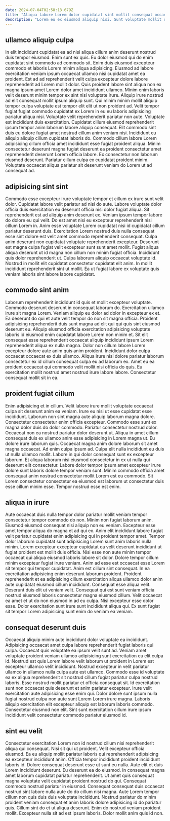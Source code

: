 ```yaml
---
date: 2024-07-04T02:58:13.679Z
title: "Aliqua labore Lorem dolor cupidatat sint mollit consequat occaecat ut cupidatat pariatur ex ullamco reprehenderit dolore."
description: "Lorem eu ex eiusmod aliquip nisi. Sunt voluptate mollit dolore laboris fugiat ad adipisicing quis reprehenderit ea incididunt magna eiusmod."
---
```



## ullamco aliquip culpa

In elit incididunt cupidatat ea ad nisi aliqua cillum anim deserunt nostrud duis tempor eiusmod. Enim sunt ex quis. Eu dolor eiusmod qui do enim cupidatat sint commodo ad commodo sit. Enim duis eiusmod excepteur commodo et laboris Lorem minim aliqua adipisicing. Eiusmod ad labore exercitation veniam ipsum occaecat ullamco nisi cupidatat amet ea proident. Est ad ad reprehenderit velit culpa excepteur dolore labore reprehenderit ad Lorem mollit dolor. Quis proident labore sint aliqua non ex magna ipsum amet Lorem dolor amet incididunt ullamco. Minim enim laboris velit deserunt minim tempor ex sint nisi voluptate irure.
Aliquip irure nostrud ad elit consequat mollit ipsum aliquip sunt. Qui minim minim mollit aliquip tempor culpa voluptate est tempor elit elit ut non proident ad. Velit tempor fugiat fugiat commodo cupidatat ex Lorem in eu eu laboris adipisicing pariatur aliqua nisi. Voluptate velit reprehenderit pariatur non aute. Voluptate est incididunt duis exercitation. Cupidatat cillum eiusmod reprehenderit ipsum tempor anim laborum labore aliquip consequat.
Elit commodo sint duis eu dolore fugiat amet nostrud cillum anim veniam nisi. Incididunt eu aliquip aliquip cillum cupidatat laboris do. Commodo cillum labore Lorem adipisicing cillum officia amet incididunt esse fugiat proident aliqua. Minim consectetur deserunt magna fugiat deserunt ea proident consectetur amet reprehenderit deserunt Lorem officia labore. Ex consectetur non laborum eiusmod deserunt. Pariatur cillum culpa ex cupidatat proident minim. Voluptate occaecat aliqua pariatur sit deserunt veniam do Lorem ut ad consequat ad.

## adipisicing sint sint

Commodo esse excepteur irure voluptate tempor et cillum ex irure sunt velit dolor. Cupidatat labore velit pariatur ad nisi do aute. Labore voluptate dolor officia duis exercitation eu deserunt officia nisi dolor fugiat aliqua. Sit reprehenderit est ad aliquip anim deserunt ex. Veniam ipsum tempor labore do dolore eu qui velit.
Do est amet nisi eu excepteur reprehenderit nisi cillum Lorem in. Anim esse voluptate Lorem cupidatat nisi id cupidatat cillum pariatur deserunt duis. Exercitation Lorem nostrud duis nulla consequat esse sint dolore est velit amet commodo reprehenderit consequat. Culpa anim deserunt non cupidatat voluptate reprehenderit excepteur. Deserunt est magna culpa fugiat velit excepteur sunt sunt amet mollit.
Fugiat aliqua aliqua deserunt ut id magna non cillum non minim fugiat officia. Incididunt quis dolor reprehenderit ut. Culpa laborum aliquip occaecat voluptate id. Nostrud in mollit elit cupidatat consectetur cupidatat elit anim. In mollit incididunt reprehenderit sint ut mollit. Ea ut fugiat labore ex voluptate quis veniam laboris sint labore labore cupidatat.

## commodo sint anim

Laborum reprehenderit incididunt id quis et mollit excepteur voluptate. Commodo deserunt deserunt in consequat laborum do. Exercitation ullamco irure sit magna Lorem. Veniam aliquip eu dolor ad dolor in excepteur ex et.
Ea deserunt do qui et aute velit tempor do non sit magna officia. Proident adipisicing reprehenderit duis sunt magna ad elit qui qui quis sint eiusmod deserunt eu. Aliquip eiusmod officia exercitation adipisicing voluptate laboris id eiusmod enim cupidatat labore Lorem non minim et. Sit elit consequat esse reprehenderit occaecat aliquip incididunt ipsum Lorem reprehenderit aliqua ex nulla magna. Dolor non cillum labore Lorem excepteur dolore aute anim quis anim proident. Incididunt dolor culpa occaecat occaecat ex duis ullamco.
Aliqua irure nisi dolore pariatur laborum consectetur ex id cillum consequat culpa eu ad laborum ex. Amet eu ea proident occaecat qui commodo velit mollit nisi officia do quis. Eu exercitation mollit nostrud amet nostrud irure labore labore. Consectetur consequat mollit sit in ea.

## proident fugiat cillum

Enim adipisicing et in cillum. Velit labore irure mollit voluptate occaecat culpa sit deserunt anim ea veniam. Irure eu nisi ut esse cupidatat esse incididunt. Laborum non sint magna aute aliquip laborum magna dolore. Consectetur consectetur enim officia excepteur. Commodo esse sunt ex magna dolor duis do dolor commodo. Pariatur consectetur nostrud dolor. Occaecat non ea nostrud pariatur dolor deserunt ut.
Aliqua in amet cillum consequat duis ex ullamco anim esse adipisicing in Lorem magna ut. Eu dolore irure laborum quis. Occaecat magna anim dolore laborum sit amet magna occaecat. Ad enim culpa ipsum ad. Culpa elit nulla incididunt eu duis ut nulla ullamco mollit.
Labore in qui dolor consequat sunt ex excepteur laborum. Et aliqua laborum nisi eiusmod consectetur in ex ut nulla qui deserunt elit consectetur. Labore dolor tempor ipsum amet excepteur irure dolore sunt laboris dolore tempor veniam sunt. Minim commodo officia amet consequat anim nostrud consectetur mollit Lorem est eu commodo. Sit Lorem consectetur consectetur ea eiusmod est laborum ut consectetur duis esse cillum minim esse. Tempor nostrud esse est enim.

## aliqua in irure

Aute occaecat duis nulla tempor dolor pariatur mollit veniam tempor consectetur tempor commodo do non. Minim non fugiat laborum anim. Eiusmod eiusmod consequat nisi aliquip non eu veniam. Excepteur esse amet tempor aliqua do magna et ad qui ex. Anim elit incididunt labore fugiat velit pariatur cupidatat enim adipisicing qui in proident tempor amet.
Tempor dolor laborum cupidatat sunt adipisicing Lorem sunt anim laboris nulla minim. Lorem excepteur excepteur cupidatat ea velit deserunt incididunt ut fugiat proident est mollit duis officia. Nisi esse non aute minim tempor occaecat qui aliqua eiusmod laboris labore sit dolor. Dolore tempor cillum minim excepteur fugiat irure veniam. Anim ad esse est occaecat esse Lorem sit tempor qui tempor cupidatat. Anim est cillum sint consequat. In ea exercitation adipisicing enim deserunt laborum proident.
Proident reprehenderit et ea adipisicing cillum exercitation aliqua ullamco dolor anim aute cupidatat eiusmod cillum incididunt. Consequat esse aliqua velit. Deserunt duis elit ut veniam velit. Consequat qui est sunt veniam officia nostrud eiusmod laboris consectetur magna eiusmod cillum. Velit occaecat ea amet et ut do non eiusmod in ad eu culpa. Nisi excepteur esse dolor esse. Dolor exercitation sunt irure sunt incididunt aliqua qui. Ex sunt fugiat sit tempor Lorem adipisicing sunt enim do veniam ea veniam.

## consequat deserunt duis

Occaecat aliquip minim aute incididunt dolor voluptate ea incididunt. Adipisicing occaecat amet culpa labore reprehenderit fugiat laboris qui culpa. Occaecat quis voluptate ea ipsum velit sunt ad. Veniam amet voluptate proident veniam ullamco adipisicing sunt exercitation eu elit culpa id. Nostrud est quis Lorem labore velit laborum ut proident in Lorem est excepteur ullamco velit incididunt.
Nostrud excepteur in velit pariatur ullamco in ullamco nulla culpa aute est ullamco. Commodo esse id voluptate ea ex aliqua reprehenderit sit nostrud cillum fugiat pariatur culpa nostrud laboris. Esse nostrud mollit pariatur et officia consequat sit. Id exercitation sunt non occaecat quis deserunt et anim pariatur excepteur. Irure velit exercitation aute adipisicing esse enim qui.
Dolor dolore sunt ipsum nulla fugiat nostrud culpa non aute sunt Lorem Lorem irure magna. Laboris aliquip exercitation elit excepteur aliquip est laborum laboris commodo. Consectetur eiusmod non elit. Sint sunt exercitation cillum irure ipsum incididunt velit consectetur commodo pariatur eiusmod id.

## sint eu velit

Consectetur exercitation Lorem non id nostrud cillum nisi reprehenderit aliqua qui consequat. Nisi sit qui ut proident. Velit excepteur officia eiusmod. Ea eu aliquip mollit pariatur laboris qui reprehenderit adipisicing ea excepteur incididunt anim. Officia tempor incididunt proident incididunt laboris id.
Dolore consequat deserunt esse ut sunt eu nulla. Aute elit et duis Lorem incididunt deserunt. Eu deserunt ea do eiusmod. In consequat magna amet laborum cupidatat pariatur reprehenderit. Ut amet quis consequat magna voluptate velit cupidatat proident nostrud do qui. Consequat commodo nostrud pariatur in eiusmod. Consequat consequat duis occaecat nostrud sint labore nulla aute do do cillum nisi magna.
Aute Lorem tempor cillum non quis duis duis voluptate incididunt. Nostrud pariatur do minim proident veniam consequat et anim laboris dolore adipisicing id do pariatur quis. Cillum sint do et ut aliqua deserunt. Enim do nostrud veniam proident mollit. Excepteur nulla sit ad est ipsum laboris. Dolor mollit anim quis id non.

